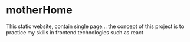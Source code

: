 # motherHome
This static website, contain single page... the concept of this project is to practice my skills in frontend technologies such as react
